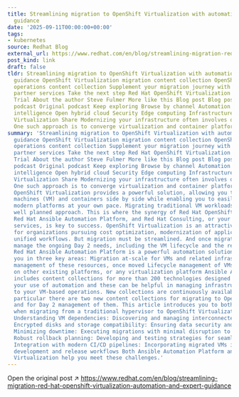 ```yaml
---
title: Streamlining migration to OpenShift Virtualization with automation and expert
  guidance
date: '2025-09-11T00:00:00+00:00'
tags:
- kubernetes
source: Redhat Blog
external_url: https://www.redhat.com/en/blog/streamlining-migration-red-hat-openshift-virtualization-automation-and-expert-guidance
post_kind: link
draft: false
tldr: Streamlining migration to OpenShift Virtualization with automation and expert
  guidance OpenShift Virtualization migration content collection OpenShift Virtualization
  operations content collection Supplement your migration journey with Red Hat and
  partner services Take the next step Red Hat OpenShift Virtualization Engine | Product
  Trial About the author Steve Fulmer More like this Blog post Blog post Original
  podcast Original podcast Keep exploring Browse by channel Automation Artificial
  intelligence Open hybrid cloud Security Edge computing Infrastructure Applications
  Virtualization Share Modernizing your infrastructure often involves optimizing resources.
  One such approach is to converge virtualization and container platforms.
summary: 'Streamlining migration to OpenShift Virtualization with automation and expert
  guidance OpenShift Virtualization migration content collection OpenShift Virtualization
  operations content collection Supplement your migration journey with Red Hat and
  partner services Take the next step Red Hat OpenShift Virtualization Engine | Product
  Trial About the author Steve Fulmer More like this Blog post Blog post Original
  podcast Original podcast Keep exploring Browse by channel Automation Artificial
  intelligence Open hybrid cloud Security Edge computing Infrastructure Applications
  Virtualization Share Modernizing your infrastructure often involves optimizing resources.
  One such approach is to converge virtualization and container platforms. Red Hat
  OpenShift Virtualization provides a powerful solution, allowing you to run virtual
  machines (VM) and containers side by side while enabling you to easily migrate to
  modern platforms at your own pace. Migrating traditional VM workloads demands a
  well planned approach. This is where the synergy of Red Hat OpenShift Virtualization,
  Red Hat Ansible Automation Platform, and Red Hat Consulting, or your preferred partner
  services, is key to success. OpenShift Virtualization is an attractive solution
  for organizations pursuing cost optimization, modernization of applications, and
  unified workflows. But migration must be streamlined. And once migrated, you must
  manage the ongoing Day 2 needs, including the VM lifecycle and the related infrastructure.
  Red Hat Ansible Automation Platform is a powerful automation solution that helps
  you in three key areas: Migration at-scale for VMs and related infrastructure Ongoing
  management of these resources, once moved Lifecycle management of VMs remaining
  on other existing platforms, or any virtualization platform Ansible Automation Platform
  includes content collections for more than 200 technologies designed to jumpstart
  your use of automation and these can be helpful in managing infrastructure related
  to your VM-based operations. New collections are continuously available, and in
  particular there are two new content collections for migrating to OpenShift Virtualization,
  and for Day 2 management of them. This article introduces you to both. Considerations
  when migrating from a traditional hypervisor to OpenShift Virtualization include:
  Understanding VM dependencies: Discovering and managing interconnected VM configurations
  Encrypted disks and storage compatibility: Ensuring data security and storage interoperability
  Minimizing downtime: Executing migrations with minimal disruption to critical services
  Robust rollback planning: Developing and testing strategies for seamless recovery
  Integration with modern CI/CD pipelines: Incorporating migrated VMs into automated
  development and release workflows Both Ansible Automation Platform and OpenShift
  Virtualization help you meet these challenges.'
---
```

Open the original post ↗ https://www.redhat.com/en/blog/streamlining-migration-red-hat-openshift-virtualization-automation-and-expert-guidance
